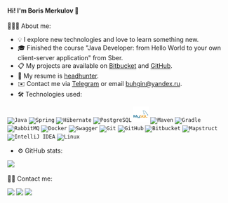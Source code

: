 #### Hi! I'm Boris Merkulov 👋

👨🏻‍💻 About me:
- 💡 I explore new technologies and love to learn something new.
- 🎓 Finished the course "Java Developer: from Hello World to your own client-server application" from Sber.
- 📋 My projects are available on [Bitbucket](https://bitbucket.org/merkulovba/workspace/repositories/) and [GitHub](https://github.com/buhgin).
- 📄 My resume is [headhunter](https://hh.ru/resume/21cf9107ff0c17c3e70039ed1f4a727976546f).
- ✉️ Contact me via [Telegram](https://t.me/Buhgin) or email buhgin@yandex.ru.
- 🛠 Technologies used:

<code><img height="35" title="Java" src="https://raw.githubusercontent.com/jmnote/z-icons/master/svg/java.svg"></code>
<code><img height="35" title="Spring" src="https://raw.githubusercontent.com/yurijserrano/Github-Profile-Readme-Logos/master/frameworks/spring.svg"></code>
<code><img height="35" title="Hibernate" src="https://raw.githubusercontent.com/gilbarbara/logos/master/logos/hibernate.svg"></code>
<code><img height="35" title="PostgreSQL" src="https://raw.githubusercontent.com/yurijserrano/Github-Profile-Readme-Logos/master/databases/postgresql.svg"></code>
<code><img height="35" title="MySQL" src="https://raw.githubusercontent.com/devicons/devicon/master/icons/mysql/mysql-original-wordmark.svg"></code>
<code><img height="35" title="Maven" src="https://user-images.githubusercontent.com/43886029/158700377-62b0da69-81a2-4340-8ce6-dec718533aee.svg"></code>
<code><img height="35" title="Gradle" src="https://gradle.com/wp-content/uploads/2023/09/LOGO-GRADLE-HZ_MONO.svg "></code>
<code><img height="35" title="RabbitMQ" src="https://pbs.twimg.com/profile_images/1223261138059780097/eH73w5lN_400x400.jpg"></code>
<code><img height="35" title="Docker" src="https://avatars.githubusercontent.com/u/7739233?s=280&v=4"></code>
<code><img height="35" title="Swagger" src="https://blog.skillfactory.ru/wp-content/uploads/2023/02/1_ihb6hdmaw48vjtbsjyhbzg-1830140.png"></code>
<code><img height="35" title="Git" src="https://git-scm.com/images/logos/downloads/Git-Icon-1788C.png"></code>
<code><img height="35" title="GitHub" src="https://raw.githubusercontent.com/jmnote/z-icons/master/svg/github.svg"></code>
<code><img height="35" title="Bitbucket" src="https://slack-files2.s3-us-west-2.amazonaws.com/avatars/2018-03-21/334235045829_1d1db85d6877560365df_512.png"></code>
<code><img height="35" title="Mapstruct " src="https://avatars.githubusercontent.com/u/4086779?s=200&v=4"></code>
<code><img height="35" title="IntelliJ IDEA" src="https://raw.githubusercontent.com/yurijserrano/Github-Profile-Readme-Logos/master/ides/intellij.svg"></code>
<code><img height="35" title="Linux" src="https://info-comp.ru/wp-content/uploads/2018/10/What_is_Linux_1_NEW.jpg"></code>

- ⚙️ GitHub stats:
<p align="left">
<a href="https://github.com/Buhgin">
  <img height="180em" src="https://github-readme-stats-eight-theta.vercel.app/api?username=Buhgin&show_icons=true&theme=algolia&include_all_commits=true&count_private=true"/>  
</a>
</p>
🤝🏻  Contact me:
<p align="left">
<a href="https://t.me/buhgin"><img src="https://img.shields.io/badge/-@buhgin-1877F2?style=flat&logo=Telegram&logoColor=white"/></a>
<a href="mailto:buhgin@yandex.ru"><img src="https://img.shields.io/badge/-buhgin@yandex.ru-D14836?style=flat&logo=Gmail&logoColor=white"/></a>
<a href="https://hh.ru/resume/21cf9107ff0c17c3e70039ed1f4a727976546f"><img src="https://img.shields.io/badge/-My_Resume_on_HH.ru-0077B5?style=flat&logo=HH.ru&logoColor=white"/></a>
</p>

